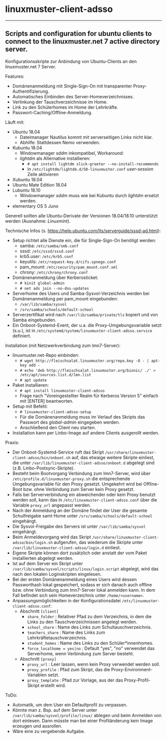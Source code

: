 # linuxmuster-client-adsso
---
Scripts and configuration for ubuntu clients to connect to the linuxmuster.net 7 active directory server.
---
Konfigurationsskripte zur Anbindung von Ubuntu-Clients an den linuxmuster.net 7 Server.

Features:
- Domänenanmeldung mit Single-Sign-On mit transparenter Proxy-Authentifizierung.
- Automatisches Einbinden des Server-Homeverzeichnisses.
- Verlinkung der Tauschverzeichnisse im Home.
- Link zu den Schülerhomes im Home der Lehrkräfte.
- Passwort-Caching/Offline-Anmeldung.

Läuft mit:
- Ubuntu 18.04
  - Dateimanager Nautilus kommt mit serverseitigen Links nicht klar.
  - Abhilfe: Stattdessen Nemo verwenden.
- Kubuntu 18.04
  - Windowmanager _sddm_ inkompatibel, Workaround:
  - _lightdm_ als Alternative installieren:
    - `# apt install lightdm slick-greeter --no-install-recommends`
    - in `/etc/lightdm/lightdm.d/50-linuxmuster.conf` _user-session_ Zeile aktivieren
- Xubuntu 18.04
- Ubuntu Mate Edition 18.04
- Lubuntu 18.10
  - Windowmanager _sddm_ muss wie bei Kubuntu durch _lightdm_ ersetzt werden.
- elementary OS 5 Juno  

Generell sollten alle Ubuntu-Derivate der Versionen 18.04/18.10 unterstützt werden (Ausnahme: _Linuxmint_).

Technische Infos (s. https://help.ubuntu.com/lts/serverguide/sssd-ad.html):
- Setup richtet alle Dienste ein, die für Single-Sign-On benötigt werden:
  - samba: `/etc/samba/smb.conf`
  - sssd: `/etc/sssd/sssd.conf`
  - krb5.user: `/etc/krb5.conf`
  - keyutils: `/etc/request-key.d/cifs.spnego.conf`
  - pam_mount: `/etc/security/pam_mount.conf.xml`
  - chrony: `/etc/chrony/chrony.conf`
- Domänenanmeldung über Kerberosticket:
  - `# kinit global-admin`
  - `# net ads join --no-dns-updates`
- Serverhome des Users und Samba-Sysvol-Verzeichnis werden bei Domänenanmeldung per pam_mount eingebunden:
  - `/var/lib/samba/sysvol`
  - `/srv/samba/schools/default-school`
- Serverzertifikat wird nach `/var/lib/samba/private/tls` kopiert und von Samba eingebunden.
- Ein Onboot-Systemd-Event, der u.a. die Proxy-Umgebungsvariable setzt (s.u.), ist in `/etc/systemd/system/linuxmuster-client-adsso.service` definiert.

Installation (mit Netzwerkverbindung zum lmn7-Server):
- linuxmuster.net-Repo einbinden:
  - `# wget http://fleischsalat.linuxmuster.org/repo.key -O - | apt-key add -`
  - `# echo 'deb http://fleischsalat.linuxmuster.org/bionic/ ./' > /etc/apt/sources.list.d/lmn.list`
  - `# apt update`
- Paket installieren:
  - `# apt install linuxmuster-client-adsso`
  - Frage nach "Voreingestellter Realm für Kerberos Version 5" einfach mit [ENTER] beantworten.
- Setup mit Befehl:
  - `# linuxmuster-client-adsso-setup`
  - Für die Domänenanmeldung muss im Verlauf des Skripts das Passwort des _global-admin_ eingegeben werden.
  - Anschließend den Client neu starten.
- Installation kann per Linbo-Image auf andere Clients ausgerollt werden.

Praxis:
- Der Onboot-Systemd-Service ruft das Skript `/usr/share/linuxmuster-client-adsso/bin/onboot.sh` auf, das etwaige weitere Skripte einliest, die unter `/var/lib/linuxmuster-client-adsso/onboot.d` abgelegt sind (z.B. Linbo-Postsync-Skripte).
- Besteht beim Bootvorgang Verbindung zum lmn7-Server, wird über `/etc/profile.d/linuxmuster-proxy.sh` die entsprechende Umgebungsvariable für den Proxy gesetzt. Umgekehrt wird bei Offline-Boot bzw. ohne Verbindung zum Server kein Proxy gesetzt.
- Falls bei Serververbindung ein abweichender oder kein Proxy benutzt werden soll, kann das in `/etc/linuxmuster-client-adsso.conf` über die Variable `proxy_url` angepasst werden.
- Nach der Anmeldung an der Domäne findet der User die gesamte Schulfreigabe samt Home unter `/srv/samba/schools/default-school` eingehängt.
- Die Sysvol-Freigabe des Servers ist unter `/var/lib/samba/sysvol` eingehängt.
- Beim Anmeldevorgang wird das Skript `/usr/share/linuxmuster-client-adsso/bin/login.sh` aufgerufen, das wiederum die Skripte unter `/var/lib/linuxmuster-client-adsso/login.d` einliest.
- Eigene Skripte können dort zusätzlich oder anstatt der vom Paket installierten abgelegt werden.
- Ist auf dem Server ein Skript unter `/var/lib/samba/sysvol/scripts/linux/login.script` abgelegt, wird das nach den lokalen Loginskripten eingelesen.
- Bei der ersten Domänenanmeldung eines Users wird dessen Passworthash lokal gespeichert, sodass er sich danach auch offline bzw. ohne Verbindung zum lmn7-Server lokal anmelden kann. In dem Fall befindet sich sein Homeverzeichnis unter `/home/<username>`.
- Anpassungsmöglichkeiten in der Konfigurationsdatei `/etc/linuxmuster-client-adsso.conf`:
  - Abschnitt `[client]`
    - `share_folder` : Relativer Pfad zu dem Verzeichnis, in dem die Links zu den Tauschverzeichnissen angelegt werden.
    - `school_share` : Name des Links zum Schultauschverzeichnis.
    - `teachers_share` : Name des Links zum Lehrkräftetauschverzeichnis.
    - `student_homes` : Name des Links zu den Schüler*innenhomes.
    - `force_localhome = yes|no` : Default "yes", "no" verwendet das Serverhome, wenn Verbindung zum Server besteht.
  - Abschnitt `[proxy]`
    - `proxy_url` : Leer lassen, wenn kein Proxy verwendet werden soll.
    - `proxy_profile` : Pfad zum Skript, das die Proxy-Environment-Variablen setzt.
    - `proxy_template` : Pfad zur Vorlage, aus der das Proxy-Profil-Skript erstellt wird.

ToDo:
- Automatik, um dem User ein Defaultprofil zu verpassen.
- Könnte man z. Bsp. auf dem Server unter `/var/lib/samba/sysvol/profile/linux/` ablegen und beim Anmelden von dort einlesen. Dann müsste man bei einer Profiländerung kein Image erzeugen und ausrollen.
- Wäre eine zu vergebende Aufgabe.
